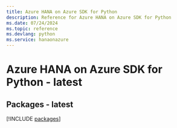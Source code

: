 ```yaml
---
title: Azure HANA on Azure SDK for Python
description: Reference for Azure HANA on Azure SDK for Python
ms.date: 07/24/2024
ms.topic: reference
ms.devlang: python
ms.service: hanaonazure
---
```

# Azure HANA on Azure SDK for Python - latest
## Packages - latest
[!INCLUDE [packages](hana-on-azure-index.md)]